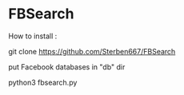 # FBSearch

How to install : 

git clone https://github.com/Sterben667/FBSearch

put Facebook databases in "db" dir

python3 fbsearch.py

